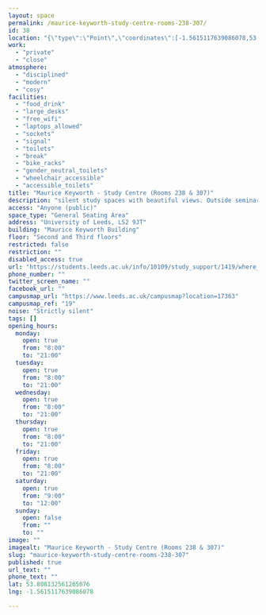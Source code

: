 ```yaml
---
layout: space
permalink: /maurice-keyworth-study-centre-rooms-238-307/
id: 38
location: "{\"type\":\"Point\",\"coordinates\":[-1.5615117639086078,53.808132561265076]}"
work:
  - "private"
  - "close"
atmosphere:
  - "disciplined"
  - "modern"
  - "cosy"
facilities:
  - "food_drink"
  - "large_desks"
  - "free_wifi"
  - "laptops_allowed"
  - "sockets"
  - "signal"
  - "toilets"
  - "break"
  - "bike_racks"
  - "gender_neutral_toilets"
  - "wheelchair_accessible"
  - "accessible_toilets"
title: "Maurice Keyworth - Study Centre (Rooms 238 & 307)"
description: "silent study spaces with beautiful views. Outside seminar halls and occationally busy."
access: "Anyone (public)"
space_type: "General Seating Area"
address: "University of Leeds, LS2 9JT"
building: "Maurice Keyworth Building"
floor: "Second and Third floors"
restricted: false
restriction: ""
disabled_access: true
url: "https://students.leeds.ac.uk/info/10109/study_support/1419/where_to_study_on_campus"
phone_number: ""
twitter_screen_name: ""
facebook_url: ""
campusmap_url: "https://www.leeds.ac.uk/campusmap?location=17363"
campusmap_ref: "19"
noise: "Strictly silent"
tags: []
opening_hours:
  monday:
    open: true
    from: "8:00"
    to: "21:00"
  tuesday:
    open: true
    from: "8:00"
    to: "21:00"
  wednesday:
    open: true
    from: "8:00"
    to: "21:00"
  thursday:
    open: true
    from: "8:00"
    to: "21:00"
  friday:
    open: true
    from: "8:00"
    to: "21:00"
  saturday:
    open: true
    from: "9:00"
    to: "12:00"
  sunday:
    open: false
    from: ""
    to: ""
image: ""
imagealt: "Maurice Keyworth - Study Centre (Rooms 238 & 307)"
slug: "maurice-keyworth-study-centre-rooms-238-307"
published: true
url_text: ""
phone_text: ""
lat: 53.808132561265076
lng: -1.5615117639086078

---
```

